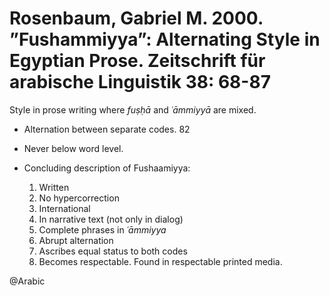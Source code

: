 # Rosenbaum, Gabriel M.  2000. ”Fushammiyya”: Alternating Style in Egyptian Prose. Zeitschrift für arabische Linguistik 38: 68-87

Style in prose writing where *fuṣḥā* and *ʿāmmiyyā* are mixed.

- Alternation between separate codes. 82

- Never below word level.

- Concluding description of Fushaamiyya:
    1. Written
    1. No hypercorrection
    1. International
    1. In narrative text (not only in dialog)
    1. Complete phrases in *ʿāmmiyya*
    1. Abrupt alternation
    1. Ascribes equal status to both codes
    1. Becomes respectable. Found in respectable printed media. 

@Arabic
